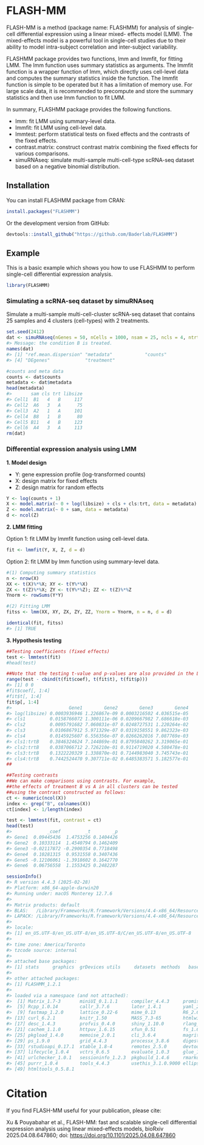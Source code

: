 
<!-- README.md is generated from README.Rmd. Please edit that file -->

# FLASH-MM

<!-- badges: start -->
<!-- badges: end -->

FLASH-MM is a method (package name: FLASHMM) for analysis of single-cell
differential expression using a linear mixed- effects model (LMM). The
mixed-effects model is a powerful tool in single-cell studies due to
their ability to model intra-subject correlation and inter-subject
variability.

FLASHMM package provides two functions, lmm and lmmfit, for fitting LMM.
The lmm function uses summary statistics as arguments. The lmmfit
function is a wrapper function of lmm, which directly uses cell-level
data and computes the summary statistics inside the function. The lmmfit
function is simple to be operated but it has a limitation of memory use.
For large scale data, it is recommended to precompute and store the
summary statistics and then use lmm function to fit LMM.

In summary, FLASHMM package provides the following functions.

- lmm: fit LMM using summary-level data.
- lmmfit: fit LMM using cell-level data.
- lmmtest: perform statistical tests on fixed effects and the contrasts
  of the fixed effects.
- contrast.matrix: construct contrast matrix combining the fixed effects
  for various comparisons.
- simuRNAseq: simulate multi-sample multi-cell-type scRNA-seq dataset
  based on a negative binomial distribution.

## Installation

You can install FLASHMM package from CRAN:

``` r
install.packages("FLASHMM")
```

Or the development version from GitHub:

``` r
devtools::install_github("https://github.com/Baderlab/FLASHMM")
```

## Example

This is a basic example which shows you how to use FLASHMM to perform
single-cell differential expression analysis.

``` r
library(FLASHMM)
```

### Simulating a scRNA-seq dataset by simuRNAseq

Simulate a multi-sample multi-cell-cluster scRNA-seq dataset that
contains 25 samples and 4 clusters (cell-types) with 2 treatments.

``` r
set.seed(2412)
dat <- simuRNAseq(nGenes = 50, nCells = 1000, nsam = 25, ncls = 4, ntrt = 2, nDEgenes = 6)
#> Message: the condition B is treated.
names(dat)
#> [1] "ref.mean.dispersion" "metadata"            "counts"             
#> [4] "DEgenes"             "treatment"

#counts and meta data
counts <- dat$counts
metadata <- dat$metadata
head(metadata)
#>       sam cls trt libsize
#> Cell1  B1   4   B     117
#> Cell2  A6   3   A      75
#> Cell3  A2   1   A     101
#> Cell4  B8   1   B      80
#> Cell5 B11   4   B     123
#> Cell6  A4   3   A     113
rm(dat)
```

### Differential expression analysis using LMM

**1. Model design**

- Y: gene expression profile (log-transformed counts)
- X: design matrix for fixed effects
- Z: design matrix for random effects

``` r
Y <- log(counts + 1) 
X <- model.matrix(~ 0 + log(libsize) + cls + cls:trt, data = metadata)
Z <- model.matrix(~ 0 + sam, data = metadata)
d <- ncol(Z)
```

**2. LMM fitting**

Option 1: fit LMM by lmmfit function using cell-level data.

``` r
fit <- lmmfit(Y, X, Z, d = d)
```

Option 2: fit LMM by lmm function using summary-level data.

``` r
#(1) Computing summary statistics
n <- nrow(X)
XX <- t(X)%*%X; XY <- t(Y%*%X)
ZX <- t(Z)%*%X; ZY <- t(Y%*%Z); ZZ <- t(Z)%*%Z
Ynorm <- rowSums(Y*Y)

#(2) Fitting LMM
fitss <- lmm(XX, XY, ZX, ZY, ZZ, Ynorm = Ynorm, n = n, d = d)

identical(fit, fitss)
#> [1] TRUE
```

**3. Hypothesis testing**

``` r
##Testing coefficients (fixed effects)
test <- lmmtest(fit)
#head(test)

##Note that the testing t-value and p-values are also provided in the LMM fit.
range(test - cbind(t(fit$coef), t(fit$t), t(fit$p)))
#> [1] 0 0
#fit$coef[, 1:4]
#fit$t[, 1:4]
fit$p[, 1:4]
#>                     Gene1        Gene2        Gene3        Gene4
#> log(libsize) 0.0003936946 1.226867e-09 0.0003216502 4.036515e-05
#> cls1         0.0158766072 1.300111e-06 0.0209667982 7.686618e-03
#> cls2         0.0095791682 7.060831e-07 0.0248727531 1.220264e-02
#> cls3         0.0106867912 5.971329e-07 0.0319158551 9.862323e-03
#> cls4         0.0145925607 6.556356e-07 0.0266262016 7.087769e-03
#> cls1:trtB    0.3846324624 7.144869e-01 0.8795840262 3.319065e-01
#> cls2:trtB    0.0387066712 2.726210e-01 0.9114719020 4.580478e-01
#> cls3:trtB    0.1322220329 1.338870e-01 0.7144983040 3.745743e-01
#> cls4:trtB    0.7442524470 9.307711e-02 0.6485383571 5.182577e-01
##

##Testing contrasts
##We can make comparisons using contrasts. For example, 
##the effects of treatment B vs A in all clusters can be tested 
##using the contrast constructed as follows:
ct <- numeric(ncol(X))
index <- grep("B", colnames(X))
ct[index] <- 1/length(index)

test <- lmmtest(fit, contrast = ct)
head(test)
#>             _coef         _t        _p
#> Gene1  0.09445436  1.4753256 0.1404426
#> Gene2  0.10333114  1.4540794 0.1462409
#> Gene3 -0.02117872 -0.2900354 0.7718498
#> Gene4  0.10281315  0.9531558 0.3407436
#> Gene5 -0.12106061 -1.3918602 0.1642770
#> Gene6  0.06756558  1.1553425 0.2482287

sessionInfo()
#> R version 4.4.3 (2025-02-28)
#> Platform: x86_64-apple-darwin20
#> Running under: macOS Monterey 12.7.6
#> 
#> Matrix products: default
#> BLAS:   /Library/Frameworks/R.framework/Versions/4.4-x86_64/Resources/lib/libRblas.0.dylib 
#> LAPACK: /Library/Frameworks/R.framework/Versions/4.4-x86_64/Resources/lib/libRlapack.dylib;  LAPACK version 3.12.0
#> 
#> locale:
#> [1] en_US.UTF-8/en_US.UTF-8/en_US.UTF-8/C/en_US.UTF-8/en_US.UTF-8
#> 
#> time zone: America/Toronto
#> tzcode source: internal
#> 
#> attached base packages:
#> [1] stats     graphics  grDevices utils     datasets  methods   base     
#> 
#> other attached packages:
#> [1] FLASHMM_1.2.1
#> 
#> loaded via a namespace (and not attached):
#>  [1] Matrix_1.7-3       miniUI_0.1.1.1     compiler_4.4.3     promises_1.3.2    
#>  [5] Rcpp_1.0.14        callr_3.7.6        later_1.4.1        yaml_2.3.10       
#>  [9] fastmap_1.2.0      lattice_0.22-6     mime_0.13          R6_2.6.1          
#> [13] curl_6.2.1         knitr_1.50         MASS_7.3-65        htmlwidgets_1.6.4 
#> [17] desc_1.4.3         profvis_0.4.0      shiny_1.10.0       rlang_1.1.5       
#> [21] cachem_1.1.0       httpuv_1.6.15      xfun_0.51          fs_1.6.5          
#> [25] pkgload_1.4.0      memoise_2.0.1      cli_3.6.4          magrittr_2.0.3    
#> [29] ps_1.9.0           grid_4.4.3         processx_3.8.6     digest_0.6.37     
#> [33] rstudioapi_0.17.1  xtable_1.8-4       remotes_2.5.0      devtools_2.4.5    
#> [37] lifecycle_1.0.4    vctrs_0.6.5        evaluate_1.0.3     glue_1.8.0        
#> [41] urlchecker_1.0.1   sessioninfo_1.2.3  pkgbuild_1.4.6     rmarkdown_2.29    
#> [45] purrr_1.0.4        tools_4.4.3        usethis_3.1.0.9000 ellipsis_0.3.2    
#> [49] htmltools_0.5.8.1
```

# Citation

If you find FLASH-MM useful for your publication, please cite:

Xu & Pouyabahar et al., FLASH-MM: fast and scalable single-cell
differential expression analysis using linear mixed-effects models,
bioRxiv 2025.04.08.647860; doi:
<https://doi.org/10.1101/2025.04.08.647860>
